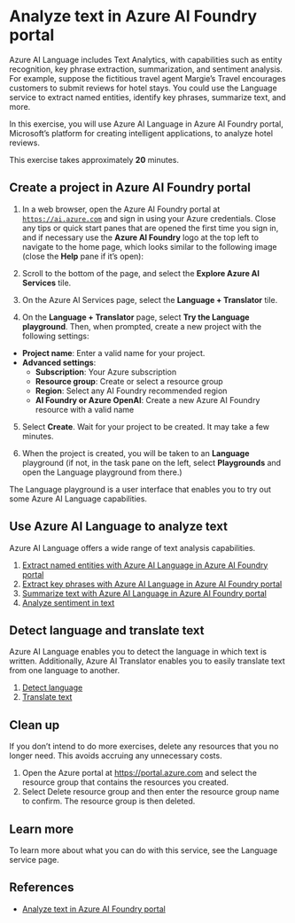 # Analyze text in Azure AI Foundry portal

Azure AI Language includes Text Analytics, with capabilities such as entity recognition, key phrase extraction, summarization, and sentiment analysis. For example, suppose the fictitious travel agent Margie’s Travel encourages customers to submit reviews for hotel stays. You could use the Language service to extract named entities, identify key phrases, summarize text, and more.

In this exercise, you will use Azure AI Language in Azure AI Foundry portal, Microsoft’s platform for creating intelligent applications, to analyze hotel reviews.

This exercise takes approximately **20** minutes.

## Create a project in Azure AI Foundry portal

1. In a web browser, open the Azure AI Foundry portal at [`https://ai.azure.com`](https://ai.azure.com) and sign in using your Azure credentials. Close any tips or quick start panes that are opened the first time you sign in, and if necessary use the **Azure AI Foundry** logo at the top left to navigate to the home page, which looks similar to the following image (close the **Help** pane if it’s open):

2. Scroll to the bottom of the page, and select the **Explore Azure AI Services** tile.

3. On the Azure AI Services page, select the **Language + Translator** tile.

4. On the **Language + Translator** page, select **Try the Language playground**. Then, when prompted, create a new project with the following settings:

- **Project name**: Enter a valid name for your project.
- **Advanced settings**:
  - **Subscription**: Your Azure subscription
  - **Resource group**: Create or select a resource group
  - **Region**: Select any AI Foundry recommended region
  - **AI Foundry or Azure OpenAI**: Create a new Azure AI Foundry resource with a valid name

5. Select **Create**. Wait for your project to be created. It may take a few minutes.

6. When the project is created, you will be taken to an **Language** playground (if not, in the task pane on the left, select **Playgrounds** and open the Language playground from there.)

The Language playground is a user interface that enables you to try out some Azure AI Language capabilities.

## Use Azure AI Language to analyze text

Azure AI Language offers a wide range of text analysis capabilities.

1. [Extract named entities with Azure AI Language in Azure AI Foundry portal](./playgrounds/Language/Extract_named_entities/README.md)
2. [Extract key phrases with Azure AI Language in Azure AI Foundry portal](./playgrounds/Language/Extract_key_phrases/README.md)
3. [Summarize text with Azure AI Language in Azure AI Foundry portal](./playgrounds/Language/Summarize_text/README.md)
4. [Analyze sentiment in text](./playgrounds/Language/Analyze_sentiment/README.md)

## Detect language and translate text

Azure AI Language enables you to detect the language in which text is written. Additionally, Azure AI Translator enables you to easily translate text from one language to another.

1. [Detect language](./playgrounds/Language/Detect_language/README.md)
2. [Translate text](./playgrounds/Translator/Text_translation/README.md)

## Clean up

If you don’t intend to do more exercises, delete any resources that you no longer need. This avoids accruing any unnecessary costs.

1. Open the Azure portal at https://portal.azure.com and select the resource group that contains the resources you created.
1. Select Delete resource group and then enter the resource group name to confirm. The resource group is then deleted.

## Learn more

To learn more about what you can do with this service, see the Language service page.

## References

- [Analyze text in Azure AI Foundry portal](https://microsoftlearning.github.io/mslearn-ai-fundamentals/Instructions/Exercises/03-text-analysis.html)
